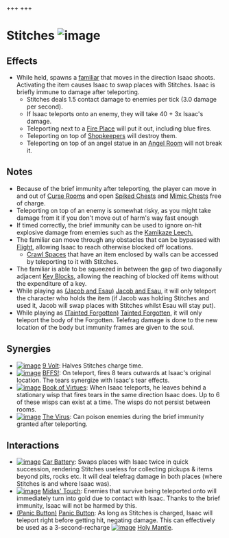 +++
+++

 # Stitches ![image](/image/Stitches.png) 

Effects
---------


* While held, spawns a [familiar](/wiki/Familiar "Familiar") that moves in the direction Isaac shoots. Activating the item causes Isaac to swap places with Stitches. Isaac is briefly immune to damage after teleporting.
	+ Stitches deals 1.5 contact damage to enemies per tick (3.0 damage per second).
	+ If Isaac teleports onto an enemy, they will take 40 + 3x Isaac's damage.
	+ Teleporting next to a [Fire Place](/wiki/Fire_Places "Fire Places") will put it out, including blue fires.
	+ Teleporting on top of [Shopkeepers](/wiki/Shopkeeper "Shopkeeper") will destroy them.
	+ Teleporting on top of an angel statue in an [Angel Room](/wiki/Angel_Room "Angel Room") will not break it.


Notes
-------


* Because of the brief immunity after teleporting, the player can move in and out of [Curse Rooms](/wiki/Curse_Room "Curse Room") and open [Spiked Chests](/wiki/Chests#Spiked_Chest "Chests") and [Mimic Chests](/wiki/Chests#Mimic_Chest "Chests") free of charge.
* Teleporting on top of an enemy is somewhat risky, as you might take damage from it if you don't move out of harm's way fast enough
* If timed correctly, the brief immunity can be used to ignore on-hit explosive damage from enemies such as the [Kamikaze Leech.](/wiki/Leech_(Enemy) "Leech (Enemy)")
* The familiar can move through any obstacles that can be bypassed with [Flight](/wiki/Flight "Flight"), allowing Isaac to reach otherwise blocked off locations.
	+ [Crawl Spaces](/wiki/Crawl_Space "Crawl Space") that have an item enclosed by walls can be accessed by teleporting to it with Stitches.
* The familiar is able to be squeezed in between the gap of two diagonally adjacent [Key Blocks](/wiki/Blocks "Blocks"), allowing the reaching of blocked off items without the expenditure of a key.
* While playing as  [(Jacob and Esau)](/wiki/Jacob_and_Esau "Jacob and Esau") [Jacob and Esau](/wiki/Jacob_and_Esau "Jacob and Esau"), it will only teleport the character who holds the item (if Jacob was holding Stitches and used it, Jacob will swap places with Stitches whilst Esau will stay put).
* While playing as  [(Tainted Forgotten)](/wiki/Tainted_Forgotten "Tainted Forgotten") [Tainted Forgotten](/wiki/Tainted_Forgotten "Tainted Forgotten"), it will only teleport the body of the Forgotten. Telefrag damage is done to the new location of the body but immunity frames are given to the soul.


Synergies
-----------


* [![image](/image/9_Volt.png)](/wiki/9_Volt "9 Volt") [9 Volt](/wiki/9_Volt "9 Volt"): Halves Stitches charge time.
* [![image](/image/BFFS!.png)](/wiki/BFFS! "BFFS!") [BFFS!](/wiki/BFFS! "BFFS!"): On teleport, fires 8 tears outwards at Isaac's original location. The tears synergize with Isaac's tear effects.
* [![image](/image/Book_of_Virtues.png)](/wiki/Book_of_Virtues "Book of Virtues") [Book of Virtues](/wiki/Book_of_Virtues "Book of Virtues"): When Isaac teleports, he leaves behind a stationary wisp that fires tears in the same direction Isaac does. Up to 6 of these wisps can exist at a time. The wisps do not persist between rooms.
* [![image](/image/The_Virus.png)](/wiki/The_Virus "The Virus") [The Virus](/wiki/The_Virus "The Virus"): Can poison enemies during the brief immunity granted after teleporting.


Interactions
--------------


* [![image](/image/Car_Battery.png)](/wiki/Car_Battery "Car Battery") [Car Battery](/wiki/Car_Battery "Car Battery"): Swaps places with Isaac twice in quick succession, rendering Stitches useless for collecting pickups & items beyond pits, rocks etc. It will deal telefrag damage in both places (where Stitches is and where Isaac was).
* [![image](/image/Midas%27_Touch.png)](/wiki/Midas%27_Touch "Midas' Touch") [Midas' Touch](/wiki/Midas%27_Touch "Midas' Touch"): Enemies that survive being teleported onto will immediately turn into gold due to contact with Isaac. Thanks to the brief immunity, Isaac will not be harmed by this.
* [(Panic Button)](/wiki/Panic_Button "Panic Button") [Panic Button](/wiki/Panic_Button "Panic Button"): As long as Stitches is charged, Isaac will teleport right before getting hit, negating damage. This can effectively be used as a 3-second-recharge [![image](/image/Holy_Mantle.png)](/wiki/Holy_Mantle "Holy Mantle") [Holy Mantle](/wiki/Holy_Mantle "Holy Mantle").


